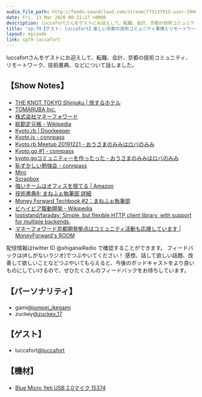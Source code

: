```yaml
---
audio_file_path: http://feeds.soundcloud.com/stream/775237912-user-194620696-sp79-luccafort.mp3
date: Fri, 13 Mar 2020 00:21:27 +0000
description: luccafortさんをゲストにお迎えして、転職、会計、京都の技術コミュニティ、リモートワーク、技術書典、などについて話しました。
title: 'sp.79【ゲスト: luccafort】楽しい京都の技術コミュニティ事情とリモートワークを支える技術'
layout: episode
link: sp79-luccafort
---
```


<p><span>luccafortさんをゲストにお迎えして、転職、会計、京都の技術コミュニティ、リモートワーク、技術書典、などについて話しました。</span></p>
<h2>
  <p>【Show Notes】</p>
</h2>
<ul>
  <li><a href="https://hotel-the-knot.jp/tokyoshinjuku/" target="_blank">THE KNOT TOKYO Shinjuku | 旅するホテル</a></li>
  <li><a href="https://tomaruba.me/" target="_blank">TOMARUBA Inc.</a></li>
  <li><a href="https://corp.moneyforward.com/" target="_blank">株式会社マネーフォワード</a></li>
  <li><a href="https://ja.wikipedia.org/wiki/%E7%B7%8F%E5%8B%98%E5%AE%9A%E5%85%83%E5%B8%B3" target="_blank">総勘定元帳 - Wikipedia</a></li>
  <li><a href="https://kyotorb.doorkeeper.jp/" target="_blank">Kyoto.rb | Doorkeeper</a></li>
  <li><a href="https://kyotojs.connpass.com/" target="_blank">Kyoto.js - connpass</a></li>
  <li><a href="https://luccafort.hatenablog.com/entry/2019/12/22/013355" target="_blank">Kyoto.rb Meetup 20191221 - おうさまのみみはロバのみみ</a></li>
  <li><a href="https://kyotogo.connpass.com/event/164245/" target="_blank">Kyoto.go #1 - connpass</a></li>
  <li><a href="https://luccafort.hatenablog.com/entry/2020/01/23/022000" target="_blank">kyoto.goコミュニティーを作ったった - おうさまのみみはロバのみみ</a></li>
  <li><a href="https://hazukac.connpass.com/" target="_blank">恥ずかしい勉強会 - connpass</a></li>
  <li><a href="https://miro.com/" target="_blank">Miro</a></li>
  <li><a href="https://scrapbox.io/product" target="_blank">Scrapbox</a></li>
  <li><a href="https://www.amazon.co.jp/dp/B00JFLJ13W" target="_blank">強いチームはオフィスを捨てる | Amazon</a></li>
  <li><a href="https://techbookfest.org/event/tbf08/circle/5759802252722176" target="_blank">技術書典8: まねふぉ執筆部 詳細</a></li>
  <li><a href="https://techbookfest.org/product/5719802073055232" target="_blank">Money Forward Techbook #2：まねふぉ執筆部</a></li>
  <li><a href="https://ja.wikipedia.org/wiki/%E3%83%93%E3%83%98%E3%82%A4%E3%83%93%E3%82%A2%E9%A7%86%E5%8B%95%E9%96%8B%E7%99%BA" target="_blank">ビヘイビア駆動開発 - Wikipedia</a></li>
  <li><a href="https://github.com/lostisland/faraday" target="_blank">lostisland/faraday: Simple, but flexible HTTP client library, with support for multiple backends.</a></li>
  <li><a href="https://www.wantedly.com/companies/moneyforward/post_articles/161699" target="_blank">マネーフォワード京都開発拠点はコミュニティ活動も応援しています | MoneyForward's ROOM</a></li>
</ul>
<p><span>
  配信情報はtwitter ID @shiganaiRadio で確認することができます。
  フィードバックは(#しがないラジオ)でつぶやいてください！
  感想、話して欲しい話題、改善して欲しいことなどつぶやいてもらえると、今後のポッドキャストをより良いものにしていけるので、ぜひたくさんのフィードバックをお待ちしています。
</span></p>
<h2>
  <p>【パーソナリティ】</p>
</h2>
<ul>
  <li>gami<a href="https://twitter.com/jumpei_ikegami" target="_blank">@jumpei_ikegami</a></li>
  <li>zuckey<a href="https://twitter.com/zuckey_17" target="_blank">@zuckey_17</a></li>
</ul>
<h2>
  <p>【ゲスト】</p>
</h2>
<ul>
  <li>luccafort<a href="https://twitter.com/luccafort" target="_blank">@luccafort</a></li>
</ul>
<h2>
  <p>【機材】</p>
</h2>
<ul>
  <li><a href="http://amzn.to/2tlkud3" target="_blank">Blue Micro Yeti USB 2.0マイク 15374</a></li>
</ul>
